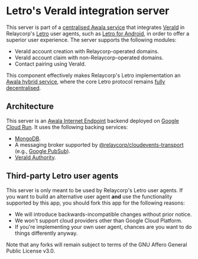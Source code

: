 # Letro's VeraId integration server

This server is part of a [centralised Awala service](https://awala.network/service-providers/implementation/architecture#centralised-service) that integrates [VeraId](https://veraid.net) in Relaycorp's [Letro](https://letro.app/en) user agents, such as [Letro for Android](https://github.com/relaycorp/letro-android), in order to offer a superior user experience. The server supports the following modules:

- VeraId account creation with Relaycorp-operated domains.
- VeraId account claim with non-Relaycorp-operated domains.
- Contact pairing using VeraId.

This component effectively makes Relaycorp's Letro implementation an [Awala hybrid service](https://awala.network/service-providers/implementation/architecture#hybrid-services), where the core Letro protocol remains [fully decentralised](https://awala.network/service-providers/implementation/architecture#decentralised-service).

## Architecture

This server is an [Awala Internet Endpoint](https://docs.relaycorp.tech/awala-endpoint-internet/) backend deployed on [Google Cloud Run](https://cloud.google.com/run). It uses the following backing services:

- [MongoDB](https://www.mongodb.com).
- A messaging broker supported by [@relaycorp/cloudevents-transport](https://www.npmjs.com/package/@relaycorp/cloudevents-transport) (e.g., [Google PubSub](https://cloud.google.com/pubsub)).
- [VeraId Authority](https://docs.relaycorp.tech/veraid-authority/).

## Third-party Letro user agents

This server is only meant to be used by Relaycorp's Letro user agents. If you want to build an alternative user agent **and** use the functionality supported by this app, you should fork this app for the following reasons:

- We will introduce backwards-incompatible changes without prior notice.
- We won't support cloud providers other than Google Cloud Platform.
- If you're implementing your own user agent, chances are you want to do things differently anyway.

Note that any forks will remain subject to terms of the GNU Affero General Public License v3.0.

